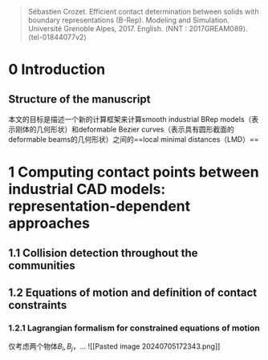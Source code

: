 > Sébastien Crozet. Efficient contact determination between solids with boundary representations (B-Rep). Modeling and Simulation. Université Grenoble Alpes, 2017. English. ⟨NNT : 2017GREAM089⟩. ⟨tel-01844077v2⟩
# 0 Introduction
## Structure of the manuscript
本文的目标是描述一个新的计算框架来计算smooth industrial BRep models（表示刚体的几何形状）和deformable Bezier curves（表示具有圆形截面的deformable beams的几何形状）之间的==local minimal distances（LMD）==
# 1 Computing contact points between industrial CAD models: representation-dependent approaches
## 1.1 Collision detection throughout the communities
## 1.2 Equations of motion and definition of contact constraints
### 1.2.1 Lagrangian formalism for constrained equations of motion
仅考虑两个物体$B_i,B_j$，...
![[Pasted image 20240705172343.png]]

